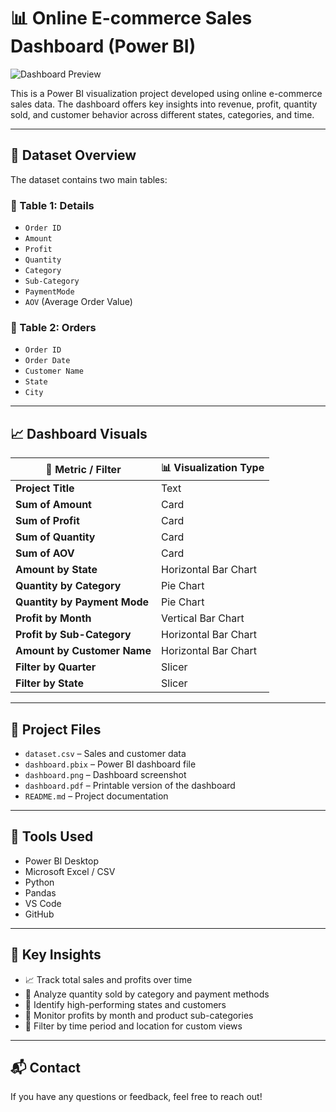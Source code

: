 # 📊 Online E-commerce Sales Dashboard (Power BI)

![Dashboard Preview](Sales_dashboad.png)

This is a Power BI visualization project developed using online e-commerce sales data. The dashboard offers key insights into revenue, profit, quantity sold, and customer behavior across different states, categories, and time.

---

## 🧾 Dataset Overview

The dataset contains two main tables:

### 🔹 Table 1: Details
- `Order ID`
- `Amount`
- `Profit`
- `Quantity`
- `Category`
- `Sub-Category`
- `PaymentMode`
- `AOV` (Average Order Value)

### 🔹 Table 2: Orders
- `Order ID`
- `Order Date`
- `Customer Name`
- `State`
- `City`

---

## 📈 Dashboard Visuals

| 🔢 Metric / Filter                    | 📊 Visualization Type        |
|--------------------------------------|------------------------------|
| **Project Title**                    | Text                         |
| **Sum of Amount**                    | Card                         |
| **Sum of Profit**                    | Card                         |
| **Sum of Quantity**                  | Card                         |
| **Sum of AOV**                       | Card                         |
| **Amount by State**                  | Horizontal Bar Chart         |
| **Quantity by Category**             | Pie Chart                    |
| **Quantity by Payment Mode**         | Pie Chart                    |
| **Profit by Month**                  | Vertical Bar Chart           |
| **Profit by Sub-Category**           | Horizontal Bar Chart         |
| **Amount by Customer Name**          | Horizontal Bar Chart         |
| **Filter by Quarter**                | Slicer                       |
| **Filter by State**                  | Slicer                       |

---

## 📁 Project Files

- `dataset.csv` – Sales and customer data
- `dashboard.pbix` – Power BI dashboard file
- `dashboard.png` – Dashboard screenshot
- `dashboard.pdf` – Printable version of the dashboard
- `README.md` – Project documentation

---

## 🚀 Tools Used

- Power BI Desktop
- Microsoft Excel / CSV
- Python
- Pandas
- VS Code
- GitHub

---

## 📌 Key Insights

- 📈 Track total sales and profits over time
- 🛒 Analyze quantity sold by category and payment methods
- 📍 Identify high-performing states and customers
- 📆 Monitor profits by month and product sub-categories
- 🧭 Filter by time period and location for custom views

---

## 📬 Contact

If you have any questions or feedback, feel free to reach out!
